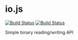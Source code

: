 io.js
=====

[![Build Status](https://travis-ci.org/sergeyt/io.js.png?branch=master)](https://travis-ci.org/sergeyt/io.js)
[![Build Status](https://drone.io/github.com/sergeyt/io.js/status.png)](https://drone.io/github.com/sergeyt/io.js/latest)

Simple binary reading/writing API
